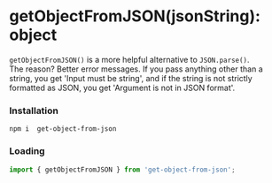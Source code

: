 # getObjectFromJSON(jsonString): object

`getObjectFromJSON()` is a more helpful alternative to `JSON.parse()`.  
The reason?  Better error messages.  If you pass anything other than a  
string, you get 'Input must be string', and if the string is not strictly  
formatted as JSON, you get 'Argument is not in JSON format'.

### Installation

`npm i  get-object-from-json`


### Loading
```js
import { getObjectFromJSON } from 'get-object-from-json';
```

